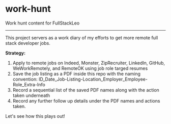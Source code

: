 # work-hunt
Work hunt content for FullStackLeo
___
This project servers as a work diary of my efforts to get more remote full stack developer jobs.

**Strategy:**
1. Apply to remote jobs on Indeed, Monster, ZipRecruiter, LinkedIn, GitHub, WeWorkRemotely, and RemoteOK using job role targed resumes
2. Save the job listing as a PDF inside this repo with the naming convention: ID_Date_Job-Listing-Location_Employer_Employee-Role_Extra-Info
3. Record a sequential list of the saved PDF names along with the action taken underneath
4. Record any further follow up details under the PDF names and actions taken.

Let's see how this plays out!